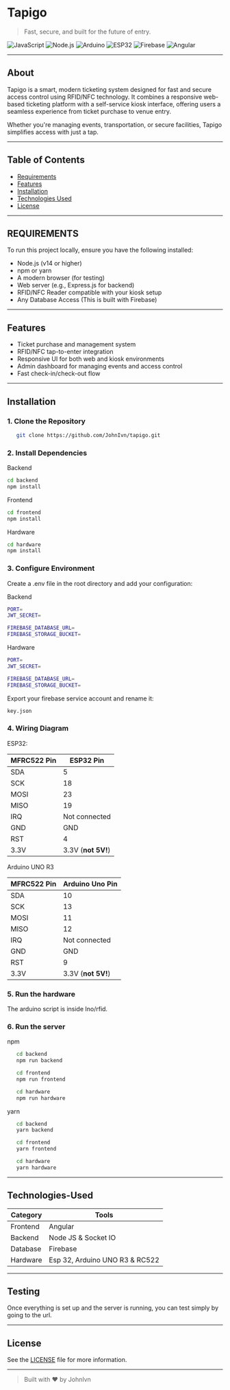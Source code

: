 # Tapigo

> Fast, secure, and built for the future of entry.

![JavaScript](https://img.shields.io/badge/JavaScript-ES6-yellow?logo=javascript&logoColor=black)
![Node.js](https://img.shields.io/badge/Node.js-339933?logo=nodedotjs&logoColor=white)
![Arduino](https://img.shields.io/badge/Arduino-00979D?logo=arduino&logoColor=white)
![ESP32](https://img.shields.io/badge/ESP32-Microcontroller-blue)
![Firebase](https://img.shields.io/badge/Firebase-FFCA28?logo=firebase&logoColor=black)
![Angular](https://img.shields.io/badge/Angular-DD0031?logo=angular&logoColor=white)

---

## About

Tapigo is a smart, modern ticketing system designed for fast and secure access control using RFID/NFC technology.
It combines a responsive web-based ticketing platform with a self-service kiosk interface, offering users a
seamless experience from ticket purchase to venue entry.

Whether you're managing events, transportation, or secure facilities, Tapigo simplifies access with just a tap.

---

## Table of Contents

- [Requirements](#requirements)
- [Features](#features)
- [Installation](#installation)
- [Technologies Used](#technologies-used)
- [License](#license)

---

## REQUIREMENTS

To run this project locally, ensure you have the following installed:

- Node.js (v14 or higher)
- npm or yarn
- A modern browser (for testing)
- Web server (e.g., Express.js for backend)
- RFID/NFC Reader compatible with your kiosk setup
- Any Database Access (This is built with Firebase)

---

## Features

- Ticket purchase and management system
- RFID/NFC tap-to-enter integration
- Responsive UI for both web and kiosk environments
- Admin dashboard for managing events and access control
- Fast check-in/check-out flow
  
---

## Installation

### 1. Clone the Repository

```bash
   git clone https://github.com/JohnIvn/tapigo.git
```

### 2. Install Dependencies

Backend

```bash
cd backend
npm install
```

Frontend

```bash
cd frontend
npm install
```

Hardware

```bash
cd hardware
npm install
```

### 3. Configure Environment
Create a .env file in the root directory and add your configuration:

Backend

```bash
PORT=
JWT_SECRET=

FIREBASE_DATABASE_URL=
FIREBASE_STORAGE_BUCKET=
```

Hardware

```bash
PORT=
JWT_SECRET=

FIREBASE_DATABASE_URL=
FIREBASE_STORAGE_BUCKET=
```

Export your firebase service account and rename it:

```bash
key.json
```
### 4. Wiring Diagram

ESP32:

| MFRC522 Pin | ESP32 Pin          |
| ----------- | ------------------ |
| SDA         | 5                  |
| SCK         | 18                 |
| MOSI        | 23                 |
| MISO        | 19                 |
| IRQ         | Not connected      |
| GND         | GND                |
| RST         | 4                  |
| 3.3V        | 3.3V (**not 5V!**) |

Arduino UNO R3

| MFRC522 Pin | Arduino Uno Pin    |
| ----------- | ------------------ |
| SDA         | 10                 |
| SCK         | 13                 |
| MOSI        | 11                 |
| MISO        | 12                 |
| IRQ         | Not connected      |
| GND         | GND                |
| RST         | 9                  |
| 3.3V        | 3.3V (**not 5V!**) |

### 5. Run the hardware

The arduino script is inside Ino/rfid.

### 6. Run the server

npm
```bash
   cd backend
   npm run backend

   cd frontend
   npm run frontend

   cd hardware
   npm run hardware
```
yarn
```bash
   cd backend
   yarn backend

   cd frontend
   yarn frontend

   cd hardware
   yarn hardware
```
---

## Technologies-Used

| Category | Tools                              |
| -------- | ---------------------------------- |
| Frontend | Angular                            | 
| Backend  | Node JS & Socket IO                |
| Database | Firebase                           |
| Hardware | Esp 32, Arduino UNO R3 & RC522     |

---

## Testing

Once everything is set up and the server is running, you can test simply by going to the url.

---

## License

See the [LICENSE](LICENSE) file for more information.

---

> Built with ❤️ by JohnIvn
